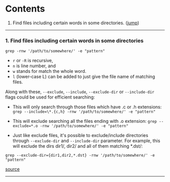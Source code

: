 # Contents

1. Find files including certain words in some directories. ([jump](#con_1))

***

### <a name="con_1"></a>1. Find files including certain words in some directories

```
grep -rnw '/path/to/somewhere/' -e "pattern"
```

- `r` or `-R` is recursive,
- `n` is line number, and
- `w` stands for match the whole word.
- `l` (lower-case L) can be added to just give the file name of matching files.

Along with these, `--exclude`, `--include`, `--exclude-dir` or `--include-dir` flags could be used for efficient searching:

- This will only search through those files which have .c or .h extensions:
`grep --include=\*.{c,h} -rnw '/path/to/somewhere/' -e "pattern"`

- This will exclude searching all the files ending with .o extension:
`grep --exclude=*.o -rnw '/path/to/somewhere/' -e "pattern"`

- Just like exclude files, it's possible to exclude/include directories through `--exclude-dir` and `--include-dir` parameter. For example, this will exclude the dirs dir1/, dir2/ and all of them matching *.dst/:

`grep --exclude-dir={dir1,dir2,*.dst} -rnw '/path/to/somewhere/' -e "pattern"`

[source](http://stackoverflow.com/questions/16956810/how-to-find-all-files-containing-specific-text-on-linux)

***

